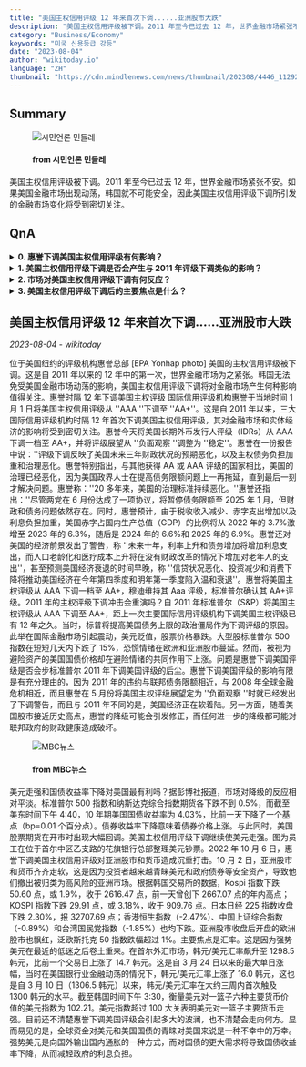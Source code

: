 ```yaml
---
title: "美国主权信用评级 12 年来首次下调......亚洲股市大跌"
description: "美国主权信用评级被下调。2011 年至今已过去 12 年，世界金融市场紧张不安。如果美国金融市场出现动荡，韩国就不可能安全，因此美国主权信用评级下调所引发的金融市场变化将受到密切关注。"
category: "Business/Economy"
keywords: "미국 신용등급 강등"
date: "2023-08-04"
author: "wikitoday.io"
language: "ZH"
thumbnail: "https://cdn.mindlenews.com/news/thumbnail/202308/4446_11292_2019_v150.jpg"
---
```


## Summary

<figure>
    <img src="https://cdn.mindlenews.com/news/thumbnail/202308/4446_11292_2019_v150.jpg" alt="시민언론 민들레" />
    <figcaption>
        <h4> from 시민언론 민들레</h4>
    </figcaption>
</figure>

美国主权信用评级被下调。2011 年至今已过去 12 年，世界金融市场紧张不安。如果美国金融市场出现动荡，韩国就不可能安全，因此美国主权信用评级下调所引发的金融市场变化将受到密切关注。

## QnA

<details>
        <summary><b>0. 惠誉下调美国主权信用评级有何影响？</b></summary>
        惠誉下调评级反映了美国未来三年财政状况的预期恶化，以及主权债务负担加重和治理恶化。这是自2011年以来，三大国际信用评级机构12年来首次下调美国主权信用评级。
    </details>
    
<details>
        <summary><b>1. 美国主权信用评级下调是否会产生与 2011 年评级下调类似的影响？</b></summary>
        考虑到 2011 年违约与联邦债务限额的临近、2008 年全球金融危机的临近，以及惠誉在 5 月份将美国主权评级展望定为 ''负面观察 ''时就已发出降级警告，有充分理由认为惠誉下调美国评级的影响将是有限的。此外，美国经济目前正处于软着陆阶段。
    </details>
    
<details>
        <summary><b>2. 市场对美国主权信用评级下调有何反应？</b></summary>
        市场对评级下调的反应相对平淡。标准普尔 500 指数和纳斯达克综合指数期货下跌不到 0.5%，10 年期美国国债收益率略有下降。不过，亚洲股市和货币受到重创，因为投资者越来越倾向于安全资产，撤出了风险较高的亚洲市场。
    </details>
    
<details>
        <summary><b>3. 美国主权信用评级下调后的主要焦点是什么？</b></summary>
        主要焦点是汇率，因为美元在经历了近期的低迷之后正在卷土重来。美元走强有助于向国外输出国内通胀，对美国国债的更大需求将导致国债收益率下降，从而减轻政府的利息负担。
    </details>

## 美国主权信用评级 12 年来首次下调......亚洲股市大跌

_2023-08-04 - wikitoday_

位于美国纽约的评级机构惠誉总部 [EPA Yonhap photo] 美国的主权信用评级被下调。这是自 2011 年以来的 12 年中的第一次，世界金融市场为之紧张。韩国无法免受美国金融市场动荡的影响，美国主权信用评级下调将对金融市场产生何种影响值得关注。惠誉时隔 12 年下调美国主权评级 国际信用评级机构惠誉于当地时间 1 月 1 日将美国主权信用评级从 ''AAA ''下调至 ''AA+''。这是自 2011 年以来，三大国际信用评级机构时隔 12 年首次下调美国主权信用评级，其对金融市场和实体经济的影响将受到密切关注。惠誉今天将美国长期外币发行人评级（IDRs）从 AAA 下调一档至 AA+，并将评级展望从 ''负面观察 ''调整为 ''稳定''。惠誉在一份报告中说：''评级下调反映了美国未来三年财政状况的预期恶化，以及主权债务负担加重和治理恶化。惠誉特别指出，与其他获得 AA 或 AAA 评级的国家相比，美国的治理已经恶化，因为美国政界人士在提高债务限额问题上一再拖延，直到最后一刻才解决问题。惠誉称：''20 多年来，美国的治理标准持续恶化。''惠誉还指出：''尽管两党在 6 月份达成了一项协议，将暂停债务限额至 2025 年 1 月，但财政和债务问题依然存在。同时，惠誉预计，由于税收收入减少、赤字支出增加以及利息负担加重，美国赤字占国内生产总值（GDP）的比例将从 2022 年的 3.7%激增至 2023 年的 6.3%，随后是 2024 年的 6.6%和 2025 年的 6.9%。惠誉还对美国的经济前景发出了警告，称 ''未来十年，利率上升和债务增加将增加利息支出，而人口老龄化和医疗成本上升将在没有财政改革的情况下增加对老年人的支出''，甚至预测美国经济衰退的时间早晚，称 ''信贷状况恶化、投资减少和消费下降将推动美国经济在今年第四季度和明年第一季度陷入温和衰退''。惠誉将美国主权评级从 AAA 下调一档至 AA+，穆迪维持其 Aaa 评级，标准普尔确认其 AA+评级。2011 年的主权评级下调冲击会重演吗？自 2011 年标准普尔（S&P）将美国主权评级从 AAA 下调至 AA+，距上一次主要国际信用评级机构下调美国主权评级已有 12 年之久。当时，标普将提高美国债务上限的政治僵局作为下调评级的原因。此举在国际金融市场引起震动，美元贬值，股票价格暴跌。大型股标准普尔 500 指数在短短几天内下跌了 15%，恐慌情绪在欧洲和亚洲股市蔓延。然而，被视为避险资产的美国国债价格却在避险情绪的共同作用下上涨。问题是惠誉下调美国评级是否会步标准普尔 2011 年下调美国评级的后尘。惠誉下调美国评级的影响有限是有充分理由的，因为 2011 年的违约与联邦债务限额相近，与 2008 年全球金融危机相近，而且惠誉在 5 月份将美国主权评级展望定为 ''负面观察 ''时就已经发出了下调警告，而且与 2011 年不同的是，美国经济正在软着陆。另一方面，随着美国股市接近历史高点，惠誉的降级可能会引发修正，而任何进一步的降级都可能对联邦政府的财政健康造成破坏。

<figure>
    <img src="https://image.imnews.imbc.com/replay/2023/nw930/article/__icsFiles/afieldfile/2023/08/03/0930_20230803_093536_1_4_Large.jpg" alt="MBC뉴스" />
    <figcaption>
        <h4> from MBC뉴스</h4>
    </figcaption>
</figure>

美元走强和国债收益率下降对美国最有利吗？据彭博社报道，市场对降级的反应相对平淡。标准普尔 500 指数和纳斯达克综合指数期货各下跌不到 0.5%，而截至美东时间下午 4:40，10 年期美国国债收益率为 4.03%，比前一天下降了一个基点（bp=0.01 个百分点）。债券收益率下降意味着债券价格上涨。与此同时，美国股票期货在开市时出现大幅回调。美国主权信用评级下调继续使美元走强。图为员工在位于首尔中区乙支路的花旗银行总部整理美元钞票。2022 年 10 月 6 日，惠誉下调美国主权信用评级对亚洲股市和货币造成沉重打击。10 月 2 日，亚洲股市和货币齐齐走软，这是因为投资者越来越青睐美元和政府债券等安全资产，导致他们撤出被归类为高风险的亚洲市场。根据韩国交易所的数据，Kospi 指数下跌 50.60 点，或 1.9%，收于 2616.47 点，前一天曾创下 2667.07 点的年内高点；KOSPI 指数下跌 29.91 点，或 3.18%，收于 909.76 点。日本日经 225 指数收盘下跌 2.30%，报 32707.69 点；香港恒生指数（-2.47%）、中国上证综合指数（-0.89%）和台湾国民党指数（-1.85%）也均下跌。亚洲股市收盘后开盘的欧洲股市也飘红，泛欧斯托克 50 指数跌幅超过 1%。主要焦点是汇率。这是因为强势美元在最近的低迷之后卷土重来。在首尔外汇市场，韩元/美元汇率飙升至 1298.5 韩元，比前一个交易日上涨了 14.7 韩元。这是自 3 月 24 日以来的最大单日涨幅，当时在美国银行业金融动荡的情况下，韩元/美元汇率上涨了 16.0 韩元，这也是自 3 月 10 日（1306.5 韩元）以来，韩元/美元汇率在大约三周内首次触及 1300 韩元的水平。截至韩国时间下午 3:30，衡量美元对一篮子六种主要货币价值的美元指数为 102.21。美元指数超过 100 大关表明美元对一篮子主要货币走强。目前还不清楚惠誉下调美国评级会引起多大的波澜，也不清楚会走向何方。显而易见的是，全球资金对美元和美国国债的青睐对美国来说是一种不幸中的万幸。强势美元是向国外输出国内通胀的一种方式，而对国债的更大需求将导致国债收益率下降，从而减轻政府的利息负担。
